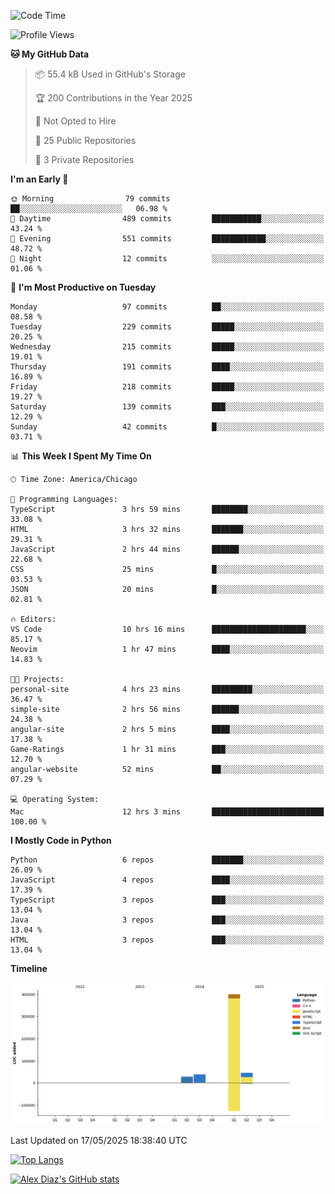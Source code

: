 <!--START_SECTION:waka-->
![Code Time](http://img.shields.io/badge/Code%20Time-37%20hrs%2059%20mins-blue)

![Profile Views](http://img.shields.io/badge/Profile%20Views-14-blue)

**🐱 My GitHub Data** 

> 📦 55.4 kB Used in GitHub's Storage 
 > 
> 🏆 200 Contributions in the Year 2025
 > 
> 🚫 Not Opted to Hire
 > 
> 📜 25 Public Repositories 
 > 
> 🔑 3 Private Repositories 
 > 
**I'm an Early 🐤** 

```text
🌞 Morning                79 commits          ██░░░░░░░░░░░░░░░░░░░░░░░   06.98 % 
🌆 Daytime                489 commits         ███████████░░░░░░░░░░░░░░   43.24 % 
🌃 Evening                551 commits         ████████████░░░░░░░░░░░░░   48.72 % 
🌙 Night                  12 commits          ░░░░░░░░░░░░░░░░░░░░░░░░░   01.06 % 
```
📅 **I'm Most Productive on Tuesday** 

```text
Monday                   97 commits          ██░░░░░░░░░░░░░░░░░░░░░░░   08.58 % 
Tuesday                  229 commits         █████░░░░░░░░░░░░░░░░░░░░   20.25 % 
Wednesday                215 commits         █████░░░░░░░░░░░░░░░░░░░░   19.01 % 
Thursday                 191 commits         ████░░░░░░░░░░░░░░░░░░░░░   16.89 % 
Friday                   218 commits         █████░░░░░░░░░░░░░░░░░░░░   19.27 % 
Saturday                 139 commits         ███░░░░░░░░░░░░░░░░░░░░░░   12.29 % 
Sunday                   42 commits          █░░░░░░░░░░░░░░░░░░░░░░░░   03.71 % 
```


📊 **This Week I Spent My Time On** 

```text
🕑︎ Time Zone: America/Chicago

💬 Programming Languages: 
TypeScript               3 hrs 59 mins       ████████░░░░░░░░░░░░░░░░░   33.08 % 
HTML                     3 hrs 32 mins       ███████░░░░░░░░░░░░░░░░░░   29.31 % 
JavaScript               2 hrs 44 mins       ██████░░░░░░░░░░░░░░░░░░░   22.68 % 
CSS                      25 mins             █░░░░░░░░░░░░░░░░░░░░░░░░   03.53 % 
JSON                     20 mins             █░░░░░░░░░░░░░░░░░░░░░░░░   02.81 % 

🔥 Editors: 
VS Code                  10 hrs 16 mins      █████████████████████░░░░   85.17 % 
Neovim                   1 hr 47 mins        ████░░░░░░░░░░░░░░░░░░░░░   14.83 % 

🐱‍💻 Projects: 
personal-site            4 hrs 23 mins       █████████░░░░░░░░░░░░░░░░   36.47 % 
simple-site              2 hrs 56 mins       ██████░░░░░░░░░░░░░░░░░░░   24.38 % 
angular-site             2 hrs 5 mins        ████░░░░░░░░░░░░░░░░░░░░░   17.38 % 
Game-Ratings             1 hr 31 mins        ███░░░░░░░░░░░░░░░░░░░░░░   12.70 % 
angular-website          52 mins             ██░░░░░░░░░░░░░░░░░░░░░░░   07.29 % 

💻 Operating System: 
Mac                      12 hrs 3 mins       █████████████████████████   100.00 % 
```

**I Mostly Code in Python** 

```text
Python                   6 repos             ███████░░░░░░░░░░░░░░░░░░   26.09 % 
JavaScript               4 repos             ████░░░░░░░░░░░░░░░░░░░░░   17.39 % 
TypeScript               3 repos             ███░░░░░░░░░░░░░░░░░░░░░░   13.04 % 
Java                     3 repos             ███░░░░░░░░░░░░░░░░░░░░░░   13.04 % 
HTML                     3 repos             ███░░░░░░░░░░░░░░░░░░░░░░   13.04 % 
```



**Timeline**

![Lines of Code chart](https://raw.githubusercontent.com/imloadinqqq/imloadinqqq/main/assets/bar_graph.png)


 Last Updated on 17/05/2025 18:38:40 UTC
<!--END_SECTION:waka-->

[![Top Langs](https://github-readme-stats.vercel.app/api/top-langs/?username=imloadinqqq)](https://github.com/anuraghazra/github-readme-stats)

[![Alex Diaz's GitHub stats](https://github-readme-stats.vercel.app/api?username=imloadinqqq&show_icons=true&theme=gradient)](https://github.com/anuraghazra/github-readme-stats)
